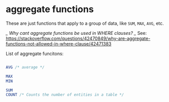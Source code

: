 
# aggregate functions
These are just functions that apply to a group of data,
like `SUM`, `MAX`, `AVG`, etc.

*_ Why cant aggregate functions be used in WHERE clauses? _*
See:
https://stackoverflow.com/questions/42470849/why-are-aggregate-functions-not-allowed-in-where-clause/42471383



List of aggregate funcitons:
```sql

AVG /* average */

MAX
MIN

SUM
COUNT /* Counts the number of entities in a table */

```
